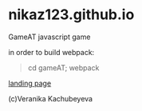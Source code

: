 # nikaz123.github.io

GameAT javascript game

in order to build webpack:
>cd gameAT;
>webpack

[landing page](https://nikaz123.github.io/)

(c)Veranika Kachubeyeva